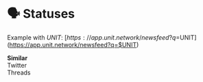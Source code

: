 # 🗣 Statuses

Example with $UNIT: \
[https://app.unit.network/newsfeed?q=$UNIT](https://app.unit.network/newsfeed?q=$UNIT)

**Similar**\
Twitter\
Threads
